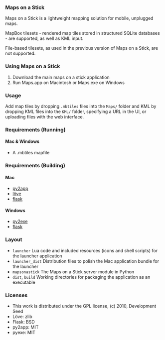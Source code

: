 ### Maps on a Stick

Maps on a Stick is a lightweight mapping solution for mobile, unplugged maps.

MapBox tilesets - rendered map tiles stored in structured SQLite databases - 
are supported, as well as KML input.

File-based tilesets, as used in the previous version of Maps on a Stick, are 
not supported.

### Using Maps on a Stick

1. Download the main maps on a stick application
2. Run Maps.app on Macintosh or Maps.exe on Windows

### Usage

Add map tiles by dropping `.mbtiles` files into the `Maps/` folder and KML
by dropping KML files into the `KML/` folder, specifying a URL in the UI, or
uploading files with the web interface.

### Requirements (Running)

#### Mac & Windows

* A .mbtiles mapfile

### Requirements (Building)

#### Mac

* [py2app](http://svn.pythonmac.org/py2app/py2app/trunk/doc/index.html)
* [löve](http://love2d.org/)
* [flask](http://flask.pocoo.org/)

#### Windows

* [py2exe](http://www.py2exe.org/)
* [flask](http://flask.pocoo.org/)

### Layout

* `launcher` Lua code and included resources (icons and shell scripts) for the launcher application
* `launcher_dist` Distribution files to polish the Mac application bundle for the launcher
* `mapsonastick` The Maps on a Stick server module in Python
* `dist`, `build` Working directories for packaging the application as an executable

### Licenses

* This work is distributed under the GPL license, (c) 2010, Development Seed
* Löve: zlib 
* Flask: BSD 
* py2app: MIT
* pyexe: MIT
